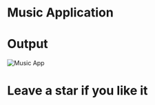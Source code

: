 #   Music Application
# Output



![Music App](https://user-images.githubusercontent.com/107904613/235741811-cf46a536-4078-4003-9d08-0073b5fe357b.jpeg)


# Leave a star if you like it

